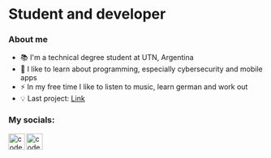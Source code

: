 # Student and developer

### About me
- :books: I'm a technical degree student at UTN, Argentina
- :telescope: I like to learn about programming, especially cybersecurity and mobile apps
- :zap: In my free time I like to listen to music, learn german and work out
- :bulb: Last project: [Link](https://github.com/JoaquinFerman/VirtualWallet)

### My socials:

[<img align="left" alt="codeSTACKr | LinkedIn" width="32px" src="https://cdn.jsdelivr.net/npm/simple-icons@v3/icons/linkedin.svg" />][linkedin]
[<img align="left" alt="codeSTACKr | Instagram" width="32px" src="https://cdn.jsdelivr.net/npm/simple-icons@v3/icons/instagram.svg" />][instagram]

[linkedin]: https://www.linkedin.com/in/joaquin-ferman-b8b843259/
[instagram]: https://www.instagram.com/joaco_ferman/

<!--
**JoaquinFerman/JoaquinFerman** is a ✨ _special_ ✨ repository because its `README.md` (this file) appears on your GitHub profile.

Here are some ideas to get you started:

- 🔭 I’m currently working on ...
- 🌱 I’m currently learning ...
- 👯 I’m looking to collaborate on ...
- 🤔 I’m looking for help with ...
- 💬 Ask me about ...
- 📫 How to reach me: ...
- 😄 Pronouns: ...
- ⚡ Fun fact: ...
-->
